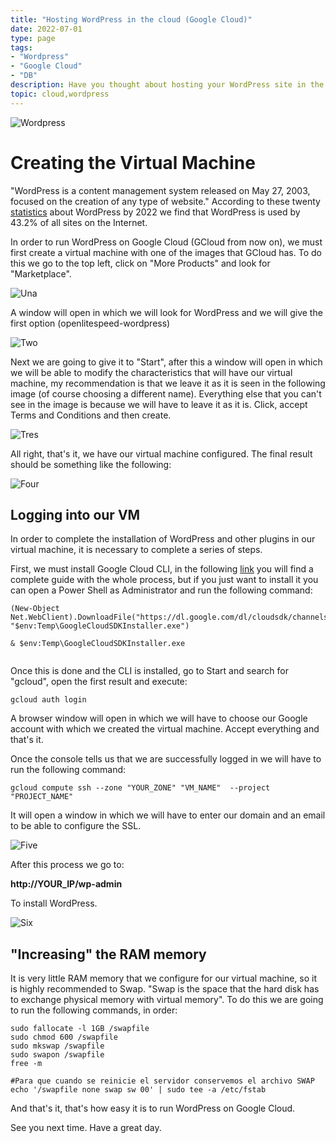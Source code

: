 ```yaml
---
title: "Hosting WordPress in the cloud (Google Cloud)"
date: 2022-07-01
type: page
tags: 
- "Wordpress"
- "Google Cloud"
- "DB"
description: Have you thought about hosting your WordPress site in the cloud but don't know how? Today we will learn together the process to run our site on Google Cloud, but a similar process could be used to run it on any other platform such as AWS or Azure.
topic: cloud,wordpress
---
```


![Wordpress](https://upload.wikimedia.org/wikipedia/commons/2/20/WordPress_logo.svg)

# Creating the Virtual Machine

"WordPress is a content management system released on May 27, 2003, focused on the creation of any type of website." According to these twenty [statistics](https://blog.hubspot.com/website/wordpress-stats#:~:text=(W3Techs%2C%20202022),every%20five%20websites%20use%20WordPress.) about WordPress by 2022 we find that WordPress is used by 43.2% of all sites on the Internet.

In order to run WordPress on Google Cloud (GCloud from now on), we must first create a virtual machine with one of the images that GCloud has. To do this we go to the top left, click on "More Products" and look for "Marketplace". 

![Una](https://res.cloudinary.com/rooyca/image/upload/v1656712908/Blog/Imgs/hosting%20wordpress/1_hjegaj.png)

A window will open in which we will look for WordPress and we will give the first option (openlitespeed-wordpress)

![Two](https://res.cloudinary.com/rooyca/image/upload/v1656710344/Blog/Imgs/hosting%20wordpress/3_o7rjwl.png)

Next we are going to give it to "Start", after this a window will open in which we will be able to modify the characteristics that will have our virtual machine, my recommendation is that we leave it as it is seen in the following image (of course choosing a different name). Everything else that you can't see in the image is because we will have to leave it as it is. Click, accept Terms and Conditions and then create.


![Tres](https://res.cloudinary.com/rooyca/image/upload/v1656710344/Blog/Imgs/hosting%20wordpress/5_lbdvbs.png)


All right, that's it, we have our virtual machine configured. The final result should be something like the following:


![Four](https://res.cloudinary.com/rooyca/image/upload/v1656711028/Blog/Imgs/hosting%20wordpress/6_tcnjcy.png)


## Logging into our VM

In order to complete the installation of WordPress and other plugins in our virtual machine, it is necessary to complete a series of steps.

First, we must install Google Cloud CLI, in the following [link](https://cloud.google.com/sdk/docs/install) you will find a complete guide with the whole process, but if you just want to install it you can open a Power Shell as Administrator and run the following command:

```
(New-Object Net.WebClient).DownloadFile("https://dl.google.com/dl/cloudsdk/channels/rapid/GoogleCloudSDKInstaller.exe", "$env:Temp\GoogleCloudSDKInstaller.exe")

& $env:Temp\GoogleCloudSDKInstaller.exe
    
```
Once this is done and the CLI is installed, go to Start and search for "gcloud", open the first result and execute:

```
gcloud auth login
```

A browser window will open in which we will have to choose our Google account with which we created the virtual machine. Accept everything and that's it.

Once the console tells us that we are successfully logged in we will have to run the following command:

```
gcloud compute ssh --zone "YOUR_ZONE" "VM_NAME"  --project "PROJECT_NAME"
```

It will open a window in which we will have to enter our domain and an email to be able to configure the SSL.


![Five](https://res.cloudinary.com/rooyca/image/upload/v1656711850/Blog/Imgs/hosting%20wordpress/7_se6twg.png)


After this process we go to:

**http://YOUR_IP/wp-admin**

To install WordPress.


![Six](https://res.cloudinary.com/rooyca/image/upload/v1656712691/Blog/Imgs/hosting%20wordpress/8_dmaxmo.png)


## "Increasing" the RAM memory

It is very little RAM memory that we configure for our virtual machine, so it is highly recommended to Swap. "Swap is the space that the hard disk has to exchange physical memory with virtual memory". To do this we are going to run the following commands, in order:

```
sudo fallocate -l 1GB /swapfile
sudo chmod 600 /swapfile
sudo mkswap /swapfile
sudo swapon /swapfile
free -m

#Para que cuando se reinicie el servidor conservemos el archivo SWAP
echo '/swapfile none swap sw 00' | sudo tee -a /etc/fstab
```

And that's it, that's how easy it is to run WordPress on Google Cloud.

See you next time. Have a great day.